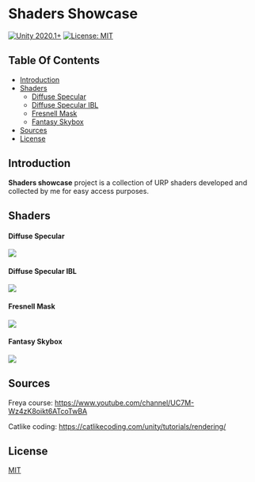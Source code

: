 # Shaders Showcase
[![Unity 2020.1+](https://img.shields.io/badge/unity-2020.1%2B-blue.svg)](https://unity3d.com/get-unity/download) [![License: MIT](https://img.shields.io/badge/License-MIT-yellow.svg)](https://opensource.org/licenses/MIT)

## Table Of Contents

- [Introduction](#introduction)
- [Shaders](#shaders)
  - [Diffuse Specular](#diffuse-specular)
  - [Diffuse Specular IBL](#diffuse-specular-IBL)
  - [Fresnell Mask](#fresnell-mask)
  - [Fantasy Skybox](#fantasy-skybox)
- [Sources](#sources)
- [License](#license)

## Introduction <a name="introduction"></a>

**Shaders showcase** project is a collection of URP shaders developed and collected by me for easy access purposes.

## Shaders <a name="shaders"></a>

#### Diffuse Specular <a name="diffuse-specular"></a>
<img src="https://i.imgur.com/2jkjA6d.png">

#### Diffuse Specular IBL <a name="diffuse-specular-IBL"></a>
<img src="https://i.imgur.com/CfhlRGX.png">

#### Fresnell Mask <a name="fresnell-mask"></a>
<img src="https://imgur.com/8hmKiuZ.png">

#### Fantasy Skybox <a name="fantasy-skybox"></a>
<img src="https://i.imgur.com/SLpML5N.gif">
 
## Sources <a name="sources"></a>
Freya course: https://www.youtube.com/channel/UC7M-Wz4zK8oikt6ATcoTwBA

Catlike coding: https://catlikecoding.com/unity/tutorials/rendering/

## License <a name="license"></a>
 
[MIT](https://opensource.org/licenses/MIT)
